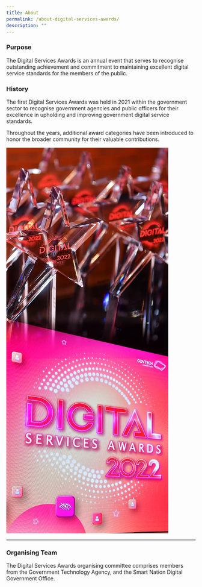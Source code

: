 ```yaml
---
title: About
permalink: /about-digital-services-awards/
description: ""
---
```

<div class="row">
  <div class="col is-8">
    <h3>Purpose</h3>
    <p>The Digital Services Awards is an annual event that serves to recognise outstanding achievement and commitment to maintaining excellent digital service standards for the members of the public.</p>
    <h3>History</h3>
    <p>The first Digital Services Awards was held in 2021 within the government sector to recognise government agencies and public officers for their excellence in upholding and improving government digital service standards.</p>
    <p>Throughout the years, additional award categories have been introduced to honor the broader community for their valuable contributions.</p>
  </div>
  <div class="col is-4"><img alt="Screen with DSA logo and trophies" src="/images/dsa_about.jpg"></div>
</div>
<hr>
<h3>Organising Team</h3>
<p>The Digital Services Awards organising committee comprises members from the Government Technology Agency, and the Smart Nation Digital Government Office.</p>